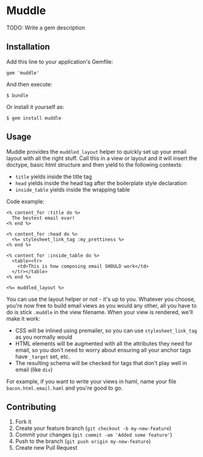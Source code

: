 # Muddle

TODO: Write a gem description

## Installation

Add this line to your application's Gemfile:

    gem 'muddle'

And then execute:

    $ bundle

Or install it yourself as:

    $ gem install muddle

## Usage

Muddle provides the `muddled_layout` helper to quickly set up your email layout with all the
right stuff.  Call this in a view or layout and it will insert the doctype, basic html structure and then yield
to the following contexts:

* `title` yields inside the title tag
* `head` yields inside the head tag after the boilerplate style declaration
* `inside_table` yields inside the wrapping table

Code example:

``` erb
<% content_for :title do %>
  The bestest email evar!
<% end %>

<% content_for :head do %>
  <%= stylesheet_link_tag :my_prettiness %>
<% end %>

<% content_for :inside_table do %>
  <table><tr>
    <td>This is how composing email SHOULD work</td>
  </tr></table>
<% end %>

<%= muddled_layout %>
```

You can use the layout helper or not - it's up to you.  Whatever you choose, you're now free to build email
views as you would any other, all you have to do is stick `.muddle` in the view filename.  When your view 
is rendered, we'll make it work:

* CSS will be inlined using premailer, so you can use `stylesheet_link_tag` as you normally would
* HTML elements will be augmented with all the attributes they need for email, so you don't need to 
  worry about ensuring all your anchor tags have `_target` set, etc.
* The resulting schema will be checked for tags that don't play well in email (like `div`)

For example, if you want to write your views in haml, name your file `bacon.html.email.haml` and you're 
good to go.

## Contributing

1. Fork it
2. Create your feature branch (`git checkout -b my-new-feature`)
3. Commit your changes (`git commit -am 'Added some feature'`)
4. Push to the branch (`git push origin my-new-feature`)
5. Create new Pull Request
